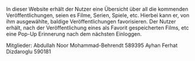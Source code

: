 In dieser Website erhält der Nutzer eine Übersicht über all die kommenden Veröffentlichungen, seien es Filme, Serien, Spiele, etc. Hierbei kann er, von ihm ausgewählte, baldige Veröffentlichungen favorisieren. Der Nutzer erhält, nach der Veröffentlichung eines als Favorit gespeicherten Films, etc eine Pop-Up Erinnerung nach dem nächsten Einloggen.

Mitglieder: 
Abdullah Noor Mohammad-Behrendt
589395
Ayhan Ferhat Dizdaroglu 
590181
